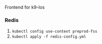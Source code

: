 Frontend for k9-los

### Redis

1. `kubectl config use-context preprod-fss`
2. `kubectl apply -f redis-config.yml`